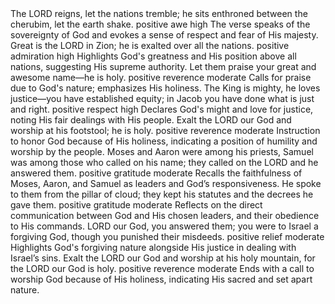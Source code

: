 <sentimentAnalysis>
    <psalm number="99">
        <verse number="1">
            <text>The LORD reigns, let the nations tremble; he sits enthroned between the cherubim, let the earth shake.</text>
            <polarity>positive</polarity>
            <emotion>awe</emotion>
            <intensity>high</intensity>
            <context>The verse speaks of the sovereignty of God and evokes a sense of respect and fear of His majesty.</context>
        </verse>
        <verse number="2">
            <text>Great is the LORD in Zion; he is exalted over all the nations.</text>
            <polarity>positive</polarity>
            <emotion>admiration</emotion>
            <intensity>high</intensity>
            <context>Highlights God's greatness and His position above all nations, suggesting His supreme authority.</context>
        </verse>
        <verse number="3">
            <text>Let them praise your great and awesome name—he is holy.</text>
            <polarity>positive</polarity>
            <emotion>reverence</emotion>
            <intensity>moderate</intensity>
            <context>Calls for praise due to God's nature; emphasizes His holiness.</context>
        </verse>
        <verse number="4">
            <text>The King is mighty, he loves justice—you have established equity; in Jacob you have done what is just and right.</text>
            <polarity>positive</polarity>
            <emotion>respect</emotion>
            <intensity>high</intensity>
            <context>Declares God's might and love for justice, noting His fair dealings with His people.</context>
        </verse>
        <verse number="5">
            <text>Exalt the LORD our God and worship at his footstool; he is holy.</text>
            <polarity>positive</polarity>
            <emotion>reverence</emotion>
            <intensity>moderate</intensity>
            <context>Instruction to honor God because of His holiness, indicating a position of humility and worship by the people.</context>
        </verse>
        <verse number="6">
            <text>Moses and Aaron were among his priests, Samuel was among those who called on his name; they called on the LORD and he answered them.</text>
            <polarity>positive</polarity>
            <emotion>gratitude</emotion>
            <intensity>moderate</intensity>
            <context>Recalls the faithfulness of Moses, Aaron, and Samuel as leaders and God’s responsiveness.</context>
        </verse>
        <verse number="7">
            <text>He spoke to them from the pillar of cloud; they kept his statutes and the decrees he gave them.</text>
            <polarity>positive</polarity>
            <emotion>gratitude</emotion>
            <intensity>moderate</intensity>
            <context>Reflects on the direct communication between God and His chosen leaders, and their obedience to His commands.</context>
        </verse>
        <verse number="8">
            <text>LORD our God, you answered them; you were to Israel a forgiving God, though you punished their misdeeds.</text>
            <polarity>positive</polarity>
            <emotion>relief</emotion>
            <intensity>moderate</intensity>
            <context>Highlights God's forgiving nature alongside His justice in dealing with Israel’s sins.</context>
        </verse>
        <verse number="9">
            <text>Exalt the LORD our God and worship at his holy mountain, for the LORD our God is holy.</text>
            <polarity>positive</polarity>
            <emotion>reverence</emotion>
            <intensity>moderate</intensity>
            <context>Ends with a call to worship God because of His holiness, indicating His sacred and set apart nature.</context>
        </verse>
    </psalm>
</sentimentAnalysis>